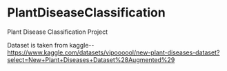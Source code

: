 # PlantDiseaseClassification
Plant Disease Classification Project

Dataset is taken from kaggle--
https://www.kaggle.com/datasets/vipoooool/new-plant-diseases-dataset?select=New+Plant+Diseases+Dataset%28Augmented%29
